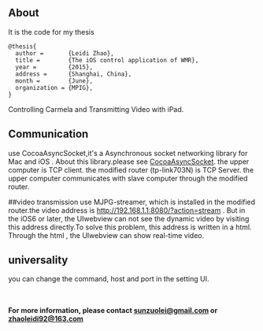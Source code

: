 ## About

It is the code for my thesis
```
@thesis{
  author =       {Leidi Zhao},
  title =        {The iOS control application of WMR},
  year =         {2015},
  address =      {Shanghai, China},
  month =        {June},
  organization = {MPIG},
}
```
Controlling Carmela and Transmitting Video with iPad.

## Communication
use CocoaAsyncSocket,it's a Asynchronous socket networking library for Mac and iOS .
About this library.please see [CocoaAsyncSocket](https://github.com/robbiehanson/CocoaAsyncSocket).
the upper computer is TCP client.
the modified router (tp-link703N) is  TCP Server.
the upper computer communicates with slave computer through the modified router.


##video transmission
use MJPG-streamer, which is installed in the modified router.the video address is http://192.168.1.1:8080/?action=stream . But in the iOS6 or later, the UIwebview can not see the dynamic video by  visiting this address directly.To solve this problem, this address is written in a html. Through the html , the UIwebview can show real-time video.


## universality

you can change the command, host and port in the setting UI.



##


</br>**For more information, please contact  sunzuolei@gmail.com or zhaoleidi92@163.com**

